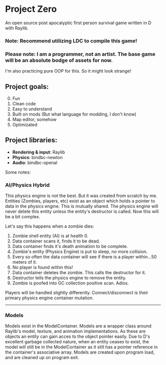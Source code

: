 # Project Zero
 An open source post apocalyptic first person survival game written in D with Raylib.

### **Note:** Recommend utilizing LDC to compile this game!

### **Please note:** I am a programmer, not an artist. The base game will be an absolute bodge of assets for now.

I'm also practicing pure OOP for this. So it might look strange!

## Project goals:
0. Fun
1. Clean code
2. Easy to understand
3. Built on mods (But what language for modding, I don't know)
4. Map editor, somehow
5. Optimizated

## Project libraries:

- **Rendering & input**: Raylib
- **Physics**: bindbc-newton
- **Audio**: bindbc-openal

Some notes:
### AI/Physics Hybrid
This physics engine is not the best. But it was created from scratch by me. Entities (Zombies, players, etc) exist as an object which holds a pointer to data in the physics engine. This is mutually shared. The physics engine will never delete this entity unless the entity's destructor is called. Now this will be a bit complex.

Let's say this happens when a zombie dies:

1. Zombie shell entity (AI) is at health 0.
2. Data container scans it, finds it to be dead.
3. Data container finds it's death animation to be complete.
4. Zombie's entity (Physics Engine) is put to sleep, no more collision.
5. Every so often the data container will see if there is a player within...50 meters of it.
6. No player is found within this!
7. Data container deletes the zombie. This calls the destructor for it.
8. Destructor tells the physics engine to remove the entity.
9. Zombie is poofed into GC collection positive scan. Adios.

Players will be handled slightly differently. Connect/disconnect is their primary physics engine container mutation.

---

### Models

Models exist in the ModelContainer. Models are a wrapper class around Raylib's model, texture, and animation implementations. As these are objects an entity can gain acces to the object pointer easily. Due to D's excellent garbage collected nature, when an entity ceases to exist, the model will still be in the ModelContainer as it still has a pointer reference in the container's associative array. Models are created upon program load, and are cleaned up on program exit. 